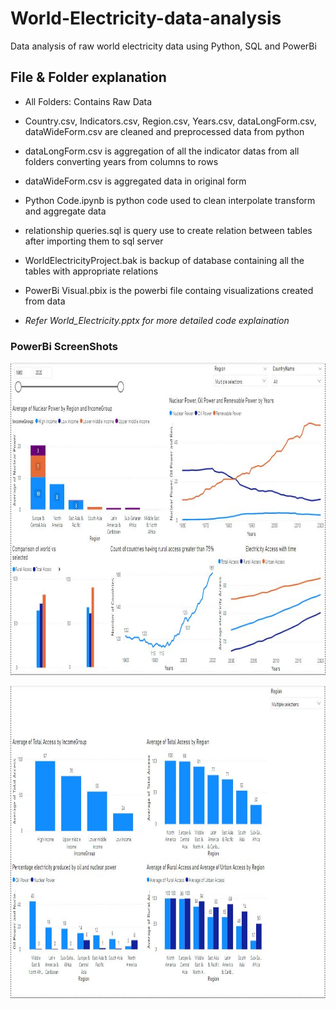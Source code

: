 # World-Electricity-data-analysis
Data analysis of raw world electricity data using Python, SQL and PowerBi

## File & Folder explanation
- All Folders: Contains Raw Data
- Country.csv, Indicators.csv, Region.csv, Years.csv, dataLongForm.csv, dataWideForm.csv are cleaned and preprocessed data from python
- dataLongForm.csv is aggregation of all the indicator datas from all folders converting years from columns to rows
- dataWideForm.csv is aggregated data in original form 
- Python Code.ipynb is python code used to clean interpolate transform and aggregate data
- relationship queries.sql is query use to create relation between tables after importing them to sql server
- WorldElectricityProject.bak is backup of database containing all the tables with appropriate relations
- PowerBi Visual.pbix is the powerbi file containg visualizations created from data

- *Refer World_Electricity.pptx for more detailed code explaination*

### PowerBi ScreenShots
<p align = "center"><img src="/Dashboard 1 ScreenShot.JPG" width=800 height = 500></p>

<p align = "center"><img src="/Dashboard 2 ScreenShot.JPG" width=800 height = 500></p>
